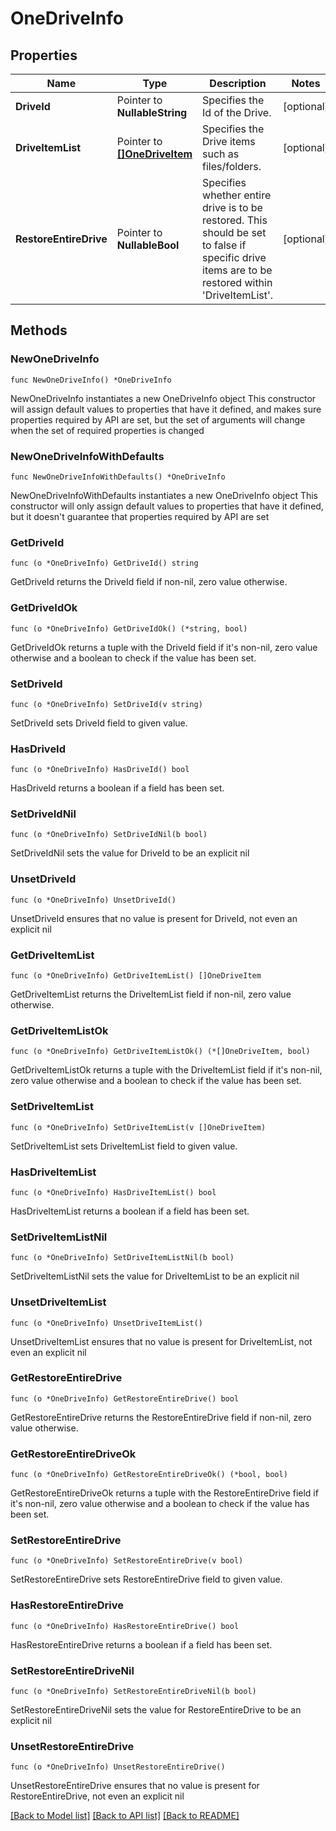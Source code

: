 # OneDriveInfo

## Properties

Name | Type | Description | Notes
------------ | ------------- | ------------- | -------------
**DriveId** | Pointer to **NullableString** | Specifies the Id of the Drive. | [optional] 
**DriveItemList** | Pointer to [**[]OneDriveItem**](OneDriveItem.md) | Specifies the Drive items such as files/folders. | [optional] 
**RestoreEntireDrive** | Pointer to **NullableBool** | Specifies whether entire drive is to be restored. This should be set to false if specific drive items are to be restored within &#39;DriveItemList&#39;. | [optional] 

## Methods

### NewOneDriveInfo

`func NewOneDriveInfo() *OneDriveInfo`

NewOneDriveInfo instantiates a new OneDriveInfo object
This constructor will assign default values to properties that have it defined,
and makes sure properties required by API are set, but the set of arguments
will change when the set of required properties is changed

### NewOneDriveInfoWithDefaults

`func NewOneDriveInfoWithDefaults() *OneDriveInfo`

NewOneDriveInfoWithDefaults instantiates a new OneDriveInfo object
This constructor will only assign default values to properties that have it defined,
but it doesn't guarantee that properties required by API are set

### GetDriveId

`func (o *OneDriveInfo) GetDriveId() string`

GetDriveId returns the DriveId field if non-nil, zero value otherwise.

### GetDriveIdOk

`func (o *OneDriveInfo) GetDriveIdOk() (*string, bool)`

GetDriveIdOk returns a tuple with the DriveId field if it's non-nil, zero value otherwise
and a boolean to check if the value has been set.

### SetDriveId

`func (o *OneDriveInfo) SetDriveId(v string)`

SetDriveId sets DriveId field to given value.

### HasDriveId

`func (o *OneDriveInfo) HasDriveId() bool`

HasDriveId returns a boolean if a field has been set.

### SetDriveIdNil

`func (o *OneDriveInfo) SetDriveIdNil(b bool)`

 SetDriveIdNil sets the value for DriveId to be an explicit nil

### UnsetDriveId
`func (o *OneDriveInfo) UnsetDriveId()`

UnsetDriveId ensures that no value is present for DriveId, not even an explicit nil
### GetDriveItemList

`func (o *OneDriveInfo) GetDriveItemList() []OneDriveItem`

GetDriveItemList returns the DriveItemList field if non-nil, zero value otherwise.

### GetDriveItemListOk

`func (o *OneDriveInfo) GetDriveItemListOk() (*[]OneDriveItem, bool)`

GetDriveItemListOk returns a tuple with the DriveItemList field if it's non-nil, zero value otherwise
and a boolean to check if the value has been set.

### SetDriveItemList

`func (o *OneDriveInfo) SetDriveItemList(v []OneDriveItem)`

SetDriveItemList sets DriveItemList field to given value.

### HasDriveItemList

`func (o *OneDriveInfo) HasDriveItemList() bool`

HasDriveItemList returns a boolean if a field has been set.

### SetDriveItemListNil

`func (o *OneDriveInfo) SetDriveItemListNil(b bool)`

 SetDriveItemListNil sets the value for DriveItemList to be an explicit nil

### UnsetDriveItemList
`func (o *OneDriveInfo) UnsetDriveItemList()`

UnsetDriveItemList ensures that no value is present for DriveItemList, not even an explicit nil
### GetRestoreEntireDrive

`func (o *OneDriveInfo) GetRestoreEntireDrive() bool`

GetRestoreEntireDrive returns the RestoreEntireDrive field if non-nil, zero value otherwise.

### GetRestoreEntireDriveOk

`func (o *OneDriveInfo) GetRestoreEntireDriveOk() (*bool, bool)`

GetRestoreEntireDriveOk returns a tuple with the RestoreEntireDrive field if it's non-nil, zero value otherwise
and a boolean to check if the value has been set.

### SetRestoreEntireDrive

`func (o *OneDriveInfo) SetRestoreEntireDrive(v bool)`

SetRestoreEntireDrive sets RestoreEntireDrive field to given value.

### HasRestoreEntireDrive

`func (o *OneDriveInfo) HasRestoreEntireDrive() bool`

HasRestoreEntireDrive returns a boolean if a field has been set.

### SetRestoreEntireDriveNil

`func (o *OneDriveInfo) SetRestoreEntireDriveNil(b bool)`

 SetRestoreEntireDriveNil sets the value for RestoreEntireDrive to be an explicit nil

### UnsetRestoreEntireDrive
`func (o *OneDriveInfo) UnsetRestoreEntireDrive()`

UnsetRestoreEntireDrive ensures that no value is present for RestoreEntireDrive, not even an explicit nil

[[Back to Model list]](../README.md#documentation-for-models) [[Back to API list]](../README.md#documentation-for-api-endpoints) [[Back to README]](../README.md)


